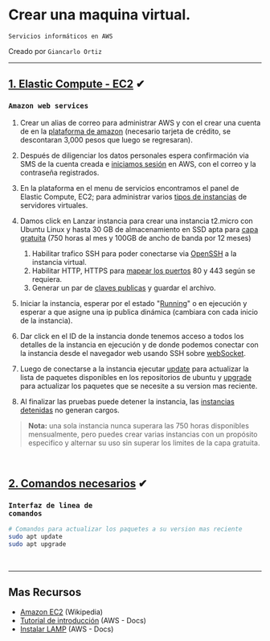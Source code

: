 # Crear una maquina virtual.   
<p><code>Servicios informáticos en AWS</code></p>
<p>Creado por <code>Giancarlo Ortiz</code>

<br>

---
## [1. Elastic Compute - EC2](#)  ✔
### <code>Amazon web services</code>

1. Crear un alias de correo para administrar AWS y con el crear una cuenta de en la [plataforma de amazon][1] (necesario tarjeta de crédito, se descontaran 3,000 pesos que luego se regresaran).
1. Después de diligenciar los datos personales espera confirmación via SMS de la cuenta creada e [iniciamos sesión][2] en AWS, con el correo y la contraseña registrados.
1. En la plataforma en el menu de servicios encontramos el panel de Elastic Compute, EC2;  para administrar varios [tipos de instancias][3] de servidores virtuales.
1. Damos click en Lanzar instancia para crear una instancia t2.micro con Ubuntu Linux y hasta 30 GB de almacenamiento en SSD apta para [capa gratuita][4] (750 horas al mes y 100GB de ancho de banda por 12 meses)
    1. Habilitar trafico SSH para poder conectarse via [OpenSSH][41] a la instancia virtual.
    1. Habilitar HTTP, HTTPS para [mapear los puertos][42] 80 y 443 según se requiera.
    1. Generar un par de [claves publicas][43] y guardar el archivo.

1. Iniciar la instancia, esperar por el estado "[Running][5]" o en ejecución y esperar a que asigne una ip publica dinámica (cambiara con cada inicio de la instancia).
1. Dar click en el ID de la instancia donde tenemos acceso a todos los detalles de la instancia en ejecución y de donde podemos conectar con la instancia desde el navegador web usando SSH sobre [webSocket][6].
1. Luego de conectarse a la instancia ejecutar [update][7] para actualizar la lista de paquetes disponibles en los repositorios de ubuntu y [upgrade][7] para actualizar los paquetes que se necesite a su version mas reciente.
1. Al finalizar las pruebas puede detener la instancia, las [instancias detenidas][8] no generan cargos.

>__Nota:__ una sola instancia nunca superara las 750 horas disponibles mensualmente, pero puedes crear varias instancias con un propósito especifico y alternar su uso sin superar los limites de la capa gratuita. 

<br>

## [2. Comandos necesarios](#)  ✔
### <code>Interfaz de linea de comandos</code>

```bash
# Comandos para actualizar los paquetes a su version mas reciente 
sudo apt update
sudo apt upgrade

```

[1]:https://portal.aws.amazon.com/gp/aws/developer/registration/index.html?pg=ec2price&cta=herobtn
[2]:https://console.aws.amazon.com/console/home?nc2=h_ct&src=header-signin
[3]:https://aws.amazon.com/es/ec2/pricing/on-demand/
[4]:https://aws.amazon.com/es/free/free-tier/?p=ft&z=subnav&loc=1&refid=ft_card
[41]:https://es.wikipedia.org/wiki/OpenSSH
[42]:https://es.wikipedia.org/wiki/Redirecci%C3%B3n_de_puertos
[43]:https://es.wikipedia.org/wiki/Criptograf%C3%ADa_asim%C3%A9trica
[5]:https://docs.aws.amazon.com/es_es/AWSEC2/latest/UserGuide/ec2-instance-lifecycle.html
[6]:https://es.wikipedia.org/wiki/WebSocket
[7]:https://manpages.ubuntu.com/manpages/xenial/man8/apt.8.html
[8]:https://docs.aws.amazon.com/es_es/AWSEC2/latest/UserGuide/Stop_Start.html


<br>

---
## Mas Recursos
- [Amazon EC2](https://es.wikipedia.org/wiki/Amazon_EC2) (Wikipedia)
- [Tutorial de introducción](https://docs.aws.amazon.com/es_es/AWSEC2/latest/UserGuide/EC2_GetStarted.html) (AWS - Docs)
- [Instalar LAMP](https://docs.aws.amazon.com/es_es/AWSEC2/latest/UserGuide/tuts-lamp.html) (AWS - Docs)
